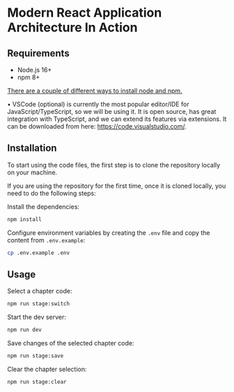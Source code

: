 # Modern React Application Architecture In Action

## Requirements

- Node.js 16+
- npm 8+

[There are a couple of different ways to install node and npm.](https://www.nodejsdesignpatterns.com/blog/5-ways-to-install-node-js/)

• VSCode (optional) is currently the most popular editor/IDE for JavaScript/TypeScript, so we will be using it. It is open source, has great integration with TypeScript, and we can extend its features via extensions. It can be downloaded from here: https://code.visualstudio.com/.

## Installation

To start using the code files, the first step is to clone the repository locally on your machine.

If you are using the repository for the first time, once it is cloned locally, you need to do the following steps:

Install the dependencies:

```sh
npm install
```

Configure environment variables by creating the `.env` file and copy the content from `.env.example`:

```sh
cp .env.example .env
```

## Usage

Select a chapter code:

```sh
npm run stage:switch
```

Start the dev server:

```sh
npm run dev
```

Save changes of the selected chapter code:

```sh
npm run stage:save
```

Clear the chapter selection:

```sh
npm run stage:clear
```
